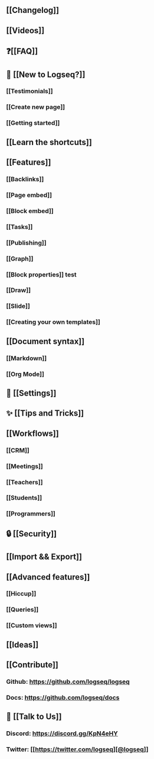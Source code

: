 ## [[Changelog]]
## [[Videos]]
## ❓[[FAQ]]
## 🌟 [[New to Logseq?]]
### [[Testimonials]]
### [[Create new page]]
### [[Getting started]]
## [[Learn the shortcuts]]
## [[Features]]
### [[Backlinks]]
### [[Page embed]]
### [[Block embed]]
### [[Tasks]]
### [[Publishing]]
### [[Graph]]
### [[Block properties]] test
### [[Draw]]
### [[Slide]]
### [[Creating your own templates]]
## [[Document syntax]]
### [[Markdown]]
### [[Org Mode]]
## 👤 [[Settings]]
## ✨ [[Tips and Tricks]]
## [[Workflows]]
### [[CRM]]
### [[Meetings]]
### [[Teachers]]
### [[Students]]
### [[Programmers]]
## 🔒 [[Security]]
## [[Import && Export]]
## [[Advanced features]]
### [[Hiccup]]
### [[Queries]]
### [[Custom views]]
## [[Ideas]]
## [[Contribute]]
### Github: https://github.com/logseq/logseq
### Docs: https://github.com/logseq/docs
## 💬 [[Talk to Us]]
### Discord: https://discord.gg/KpN4eHY
### Twitter: [[https://twitter.com/logseq][@logseq]]